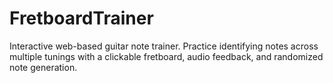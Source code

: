# FretboardTrainer
Interactive web-based guitar note trainer. Practice identifying notes across multiple tunings with a clickable fretboard, audio feedback, and randomized note generation.
